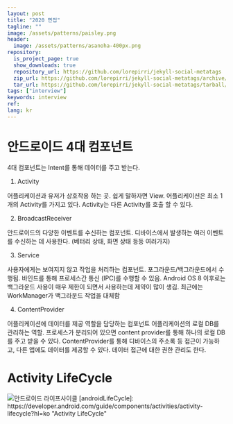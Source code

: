 ```yaml
---
layout: post
title: "2020 면접"
tagline: ""
image: /assets/patterns/paisley.png
header:
  image: /assets/patterns/asanoha-400px.png
repository:
  is_project_page: true
  show_downloads: true
  repository_url: https://github.com/lorepirri/jekyll-social-metatags
  zip_url: https://github.com/lorepirri/jekyll-social-metatags/archive/master.zip
  tar_url: https://github.com/lorepirri/jekyll-social-metatags/tarball/master
tags: ["interview"]
keywords: interview
ref:
lang: kr
---
```


# 안드로이드 4대 컴포넌트
4대 컴포넌트는 Intent를 통해 데이터를 주고 받는다.

1. Activity

어플리케이션과 유저가 상호작용 하는 곳. 쉽게 말하자면 View.
어플리케이션은 최소 1개의 Activity를 가지고 있다.
Activity는 다른 Activity를 호출 할 수 있다.


2. BroadcastReceiver

안드로이드의 다양한 이벤트를 수신하는 컴포넌트.
디바이스에서 발생하는 여러 이벤트를 수신하는 데 사용한다. (베터리 상태, 화면 상태 등등 여러가지)


3. Service 

사용자에게는 보여지지 않고 작업을 처리하는 컴포넌트. 포그라운드/백그라운드에서 수행됨.
바인드를 통해 프로세스간 통신 (IPC)를 수행할 수 있음.
Android OS 8 이후로는 백그라운드 사용이 매우 제한이 되면서 사용하는데 제약이 많이 생김.
최근에는 WorkManager가 백그라운드 작업을 대체함


4. ContentProvider

어플리케이션에 데이터를 제공 역할을 담당하는 컴포넌트
어플리케이션의 로컬 DB를 관리하는 역할. 프로세스가 분리되어 있으면 content provider를 통해 하나의 로컬 DB 를 주고 받을 수 있다.
ContentProvider를 통해 디바이스의 주소록 등 접근이 가능하고, 다른 앱에도 데이터를 제공할 수 있다.
데이터 접근에 대한 권한 관리도 한다.


# Activity LifeCycle
<img src="https://developer.android.com/guide/components/images/activity_lifecycle.png?hl=ko" title="안드로이드 라이프사이클">
[androidLifeCycle]: https://developer.android.com/guide/components/activities/activity-lifecycle?hl=ko "Activity LifeCycle"